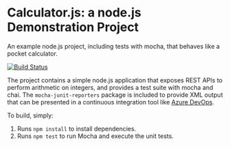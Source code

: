 Calculator.js: a node.js Demonstration Project
==============================================
An example node.js project, including tests with mocha, that behaves like
a pocket calculator.

[![Build Status](https://stark-und-partner.visualstudio.com/Integrating%20External%20Source%20Control%20with%20Azure%20Pipelines/_apis/build/status/martinstarkrzonline.calculator?branchName=master)](https://stark-und-partner.visualstudio.com/Integrating%20External%20Source%20Control%20with%20Azure%20Pipelines/_build/latest?definitionId=23&branchName=master)

The project contains a simple node.js application that exposes REST APIs
to perform arithmetic on integers, and provides a test suite with mocha
and chai.  The `mocha-junit-reporters` package is included to provide XML
output that can be presented in a continuous integration tool like
[Azure DevOps](https://azure.com/devops).

To build, simply:

1. Runs `npm install` to install dependencies.
2. Runs `npm test` to run Mocha and execute the unit tests.

